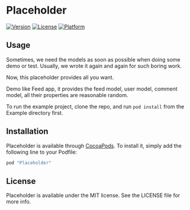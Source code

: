# Placeholder

[![Version](https://img.shields.io/cocoapods/v/Placeholder.svg?style=flat)](http://cocoapods.org/pods/Placeholder)
[![License](https://img.shields.io/cocoapods/l/Placeholder.svg?style=flat)](http://cocoapods.org/pods/Placeholder)
[![Platform](https://img.shields.io/cocoapods/p/Placeholder.svg?style=flat)](http://cocoapods.org/pods/Placeholder)

## Usage

Sometimes, we need the models as soon as possible when doing some demo or test. Usually, we wrote it again and again for such boring work.

Now, this placeholder provides all you want.

Demo like Feed app, it provides the feed model, user model, comment model, all their properties are reasonable random.

To run the example project, clone the repo, and run `pod install` from the Example directory first.


## Installation

Placeholder is available through [CocoaPods](http://cocoapods.org). To install
it, simply add the following line to your Podfile:

```ruby
pod "Placeholder"
```

## License

Placeholder is available under the MIT license. See the LICENSE file for more info.
